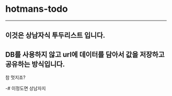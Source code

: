 # hotmans-todo

<hr/>

## 이것은 상남자식 투두리스트 입니다.
## DB를 사용하지 않고 url에 데이터를 담아서 값을 저장하고 공유하는 방식입니다.
참 멋지죠?

-# 이정도면 상남자지

